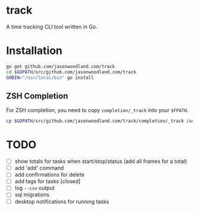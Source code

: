 # track

A time tracking CLI tool written in Go.

# Installation

```sh
go get github.com/jasonwoodland.com/track
cd $GOPATH/src/github.com/jasonwoodland.com/track
GOBIN="/usr/local/bin" go install

```

## ZSH Completion

For ZSH completion, you need to copy `completion/_track` into your `$FPATH`.
```sh
cp $GOPATH/src/github.com/jasonwoodland.com/track/completion/_track /usr/local/share/zsh/site-functions/_track
```

# TODO

- [ ] show totals for tasks when start/stop/status (add all frames for a total)
- [ ] add 'add' command
- [ ] add confirmations for delete
- [ ] add tags for tasks [closed]
- [ ] log `--csv` output
- [ ] sql migrations
- [ ] desktop notifications for running tasks

